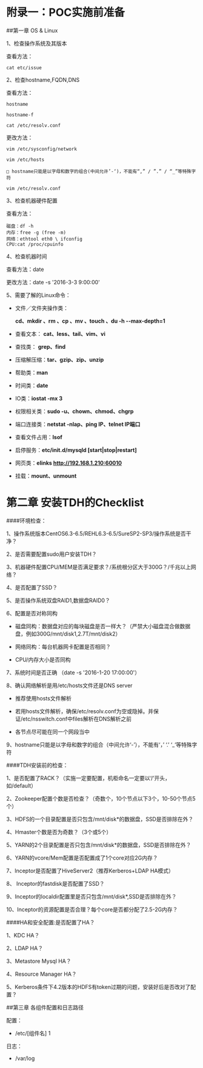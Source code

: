 # 附录一：POC实施前准备


##第一章 OS & Linux

1、检查操作系统及其版本

查看方法：
```
cat etc/issue
```

2、检查hostname,FQDN,DNS

查看方法：
```
hostname

hostname-f

cat /etc/resolv.conf
```

更改方法：


```
vim /etc/sysconfig/network

vim /etc/hosts

□ hostname只能是以字母和数字的组合(中间允许’-‘)，不能有“,” / ”.” / “_”等特殊字符

vim /etc/resolv.conf

```

3、检查机器硬件配置

查看方法：

```
磁盘：df -h
内存：free -g (free -m)
网络：ethtool eth0 \ ifconfig
CPU:cat /proc/cpuinfo
```

4、检查机器时间

查看方法：date

更改方法：date -s '2016-3-3 9:00:00'

5、需要了解的Linux命令：

- 文件／文件夹操作类：

    **cd、mkdir 、rm 、cp 、mv 、touch 、du -h --max-depth=1**

- 查看文本：
    **cat、less、tail、vim、vi**

- 查找类：
    **grep、find**

- 压缩解压缩：**tar、gzip、zip、unzip**

- 帮助类：**man**
- 时间类：**date**
- IO类：**iostat -mx 3**
- 权限相关类：**sudo -u、chown、chmod、chgrp**
- 端口连接类：**netstat -nlap、ping IP、telnet IP端口**
- 查看文件占用：**lsof**
- 启停服务：**etc/init.d/mysqld [start|stop|restart]**
- 网页类：**elinks http://192.168.1.210:60010**
- 挂载：**mount、unmount**

第二章 安装TDH的Checklist
=======
####环境检查：

1、操作系统版本CentOS6.3-6.5/REHL6.3-6.5/SureSP2-SP3/操作系统是否干净？

2、是否需要配置sudo用户安装TDH？

3、机器硬件配置CPU/MEM是否满足要求？/系统根分区大于300G？/千兆以上网络？

4、是否配置了SSD？

5、是否操作系统双盘RAID1,数据盘RAID0？

6、配置是否对称同构

- 磁盘同构：数据盘对应的每块磁盘是否一样大？（严禁大小磁盘混合做数据盘，例如300G/mnt/disk1,2.7T/mnt/disk2）
    
- 网络同构：每台机器网卡配置是否相同？
    
- CPU/内存大小是否同构

7、系统时间是否正确 （date -s '2016-1-20 17:00:00'）
    
8、确认网络解析是用/etc/hosts文件还是DNS server

- 推荐使用hosts文件解析
    
- 若用hosts文件解析，确保/etc/resolv.conf为空或隐掉。并保证/etc/nsswitch.conf中files解析在DNS解析之前
    
- 各节点尽可能在同一个网段当中
    
9、hostname只能是以字母和数字的组合（中间允许‘-’），不能有‘，’ ‘.’ ‘_’等特殊字符

####TDH安装前的检查：

1、是否配置了RACK？（实施一定要配置，机柜命名一定要以‘/’开头，如/default）

2、Zookeeper配置个数是否检查？（奇数个，10个节点以下3个，10-50个节点5个）

3、HDFS的一个目录配置是否只包含/mnt/disk*的数据盘，SSD是否排除在外？

4、Hmaster个数是否为奇数？（3个或5个）

5、YARN的2个目录配置是否只包含/mnt/disk*的数据盘，SSD是否排除在外？

6、YARN的vcore/Mem配置是否配置成了1个core对应2G内存？

7、Inceptor是否配置了HiveServer2（推荐Kerberos+LDAP HA模式）

8、 Inceptor的fastdisk是否配置了SSD？

9、Inceptor的localdir配置里是否只包含/mnt/disk*,SSD是否排除在外？

10、Inceptor的资源配置是否合理？每个core是否都分配了2.5-2G内存？

####HA和安全配置:是否配置了HA？

1、KDC HA？

2、LDAP HA？

3、Metastore Mysql HA？

4、Resource Manager HA？

5、Kerberos条件下4.2版本的HDFS有token过期的问题，安装好后是否改对了配置？


##第三章 各组件配置和日志路径

配置：

- /etc/[组件名] 1

日志：

- /var/log









    

